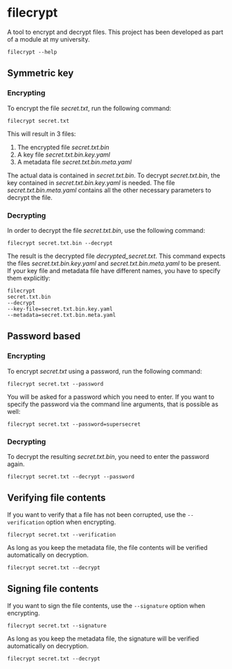 # filecrypt

A tool to encrypt and decrypt files.
This project has been developed as part of a module at my university.

```shell
filecrypt --help
```

## Symmetric key

### Encrypting

To encrypt the file *secret.txt*, run the following command:

```shell
filecrypt secret.txt
```

This will result in 3 files:

1. The encrypted file *secret.txt.bin*
2. A key file *secret.txt.bin.key.yaml*
3. A metadata file *secret.txt.bin.meta.yaml*

The actual data is contained in *secret.txt.bin*.
To decrypt *secret.txt.bin*, the key contained in *secret.txt.bin.key.yaml* is needed.
The file *secret.txt.bin.meta.yaml* contains all the other necessary parameters to decrypt the file.

### Decrypting

In order to decrypt the file *secret.txt.bin*, use the following command:

```shell
filecrypt secret.txt.bin --decrypt
```

The result is the decrypted file *decrypted_secret.txt*.
This command expects the files *secret.txt.bin.key.yaml* and *secret.txt.bin.meta.yaml* to be present.
If your key file and metadata file have different names, you have to specify them explicitly:

```shell
filecrypt
secret.txt.bin
--decrypt
--key-file=secret.txt.bin.key.yaml
--metadata=secret.txt.bin.meta.yaml
```

## Password based

### Encrypting

To encrypt *secret.txt* using a password, run the following command:

```shell
filecrypt secret.txt --password
```

You will be asked for a password which you need to enter.
If you want to specify the password via the command line arguments,
that is possible as well:

```shell
filecrypt secret.txt --password=supersecret
```

### Decrypting

To decrypt the resulting *secret.txt.bin*, you need to enter the password again.

```shell
filecrypt secret.txt --decrypt --password
```

## Verifying file contents

If you want to verify that a file has not been corrupted, use the `--verification` option when encrypting.

```shell
filecrypt secret.txt --verification
```

As long as you keep the metadata file, the file contents will be verified automatically on decryption.

```shell
filecrypt secret.txt --decrypt
```

## Signing file contents

If you want to sign the file contents, use the `--signature` option when encrypting.

```shell
filecrypt secret.txt --signature
```

As long as you keep the metadata file, the signature will be verified automatically on decryption.

```shell
filecrypt secret.txt --decrypt
```
